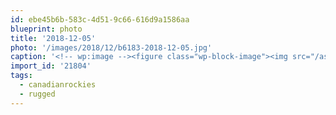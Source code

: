 ```yaml
---
id: ebe45b6b-583c-4d51-9c66-616d9a1586aa
blueprint: photo
title: '2018-12-05'
photo: '/images/2018/12/b6183-2018-12-05.jpg'
caption: '<!-- wp:image --><figure class="wp-block-image"><img src="/assets/images/2018/12/b6183-2018-12-05.jpg" /></figure><!-- /wp:image --><!-- wp:paragraph --><p>That alpenglow though. #rugged #canadianrockies</p><!-- /wp:paragraph -->'
import_id: '21804'
tags:
  - canadianrockies
  - rugged
---
```

